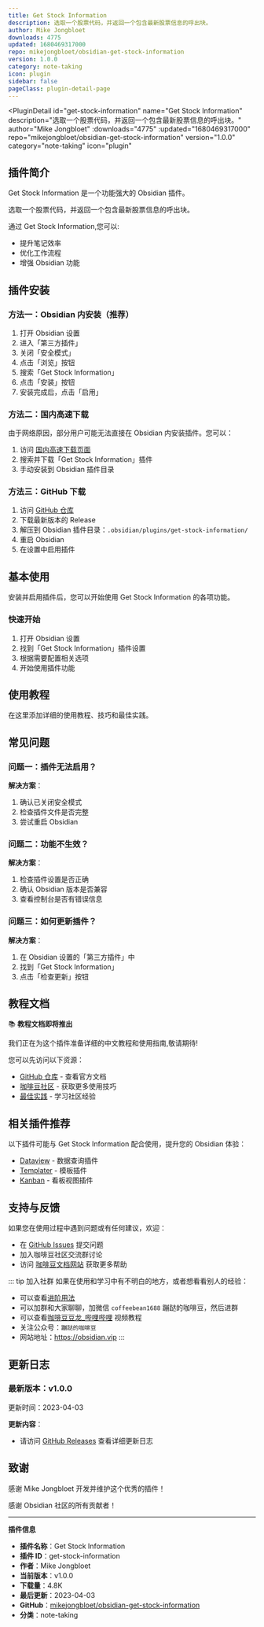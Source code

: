 ```yaml
---
title: Get Stock Information
description: 选取一个股票代码，并返回一个包含最新股票信息的呼出块。
author: Mike Jongbloet
downloads: 4775
updated: 1680469317000
repo: mikejongbloet/obsidian-get-stock-information
version: 1.0.0
category: note-taking
icon: plugin
sidebar: false
pageClass: plugin-detail-page
---
```


<PluginDetail
  id="get-stock-information"
  name="Get Stock Information"
  description="选取一个股票代码，并返回一个包含最新股票信息的呼出块。"
  author="Mike Jongbloet"
  :downloads="4775"
  :updated="1680469317000"
  repo="mikejongbloet/obsidian-get-stock-information"
  version="1.0.0"
  category="note-taking"
  icon="plugin"
>

<!-- AUTO_GENERATED_START -->
## 插件简介

Get Stock Information 是一个功能强大的 Obsidian 插件。

选取一个股票代码，并返回一个包含最新股票信息的呼出块。

通过 Get Stock Information,您可以:

- 提升笔记效率
- 优化工作流程
- 增强 Obsidian 功能

<!-- AUTO_GENERATED_END -->

<!-- AUTO_GENERATED_START -->
## 插件安装

### 方法一：Obsidian 内安装（推荐）

1. 打开 Obsidian 设置
2. 进入「第三方插件」
3. 关闭「安全模式」
4. 点击「浏览」按钮
5. 搜索「Get Stock Information」
6. 点击「安装」按钮
7. 安装完成后，点击「启用」

### 方法二：国内高速下载

由于网络原因，部分用户可能无法直接在 Obsidian 内安装插件。您可以：

1. 访问 [国内高速下载页面](/zh/documentation/obsidian-plugins-download.html)
2. 搜索并下载「Get Stock Information」插件
3. 手动安装到 Obsidian 插件目录

### 方法三：GitHub 下载

1. 访问 [GitHub 仓库](https://github.com/mikejongbloet/obsidian-get-stock-information)
2. 下载最新版本的 Release
3. 解压到 Obsidian 插件目录：`.obsidian/plugins/get-stock-information/`
4. 重启 Obsidian
5. 在设置中启用插件

## 基本使用

安装并启用插件后，您可以开始使用 Get Stock Information 的各项功能。

### 快速开始

1. 打开 Obsidian 设置
2. 找到「Get Stock Information」插件设置
3. 根据需要配置相关选项
4. 开始使用插件功能

<!-- AUTO_GENERATED_END -->

<!-- CUSTOM_CONTENT_START:tutorial -->
## 使用教程

在这里添加详细的使用教程、技巧和最佳实践。

<!-- CUSTOM_CONTENT_END:tutorial -->

<!-- SHARED_CONTENT_START -->
## 常见问题

### 问题一：插件无法启用？

**解决方案**：
1. 确认已关闭安全模式
2. 检查插件文件是否完整
3. 尝试重启 Obsidian

### 问题二：功能不生效？

**解决方案**：
1. 检查插件设置是否正确
2. 确认 Obsidian 版本是否兼容
3. 查看控制台是否有错误信息

### 问题三：如何更新插件？

**解决方案**：
1. 在 Obsidian 设置的「第三方插件」中
2. 找到「Get Stock Information」
3. 点击「检查更新」按钮

## 教程文档

📚 **教程文档即将推出**

我们正在为这个插件准备详细的中文教程和使用指南,敬请期待!

您可以先访问以下资源：
- [GitHub 仓库](https://github.com/mikejongbloet/obsidian-get-stock-information) - 查看官方文档
- [咖啡豆社区](/zh/bases/) - 获取更多使用技巧
- [最佳实践](/zh/best-practices/) - 学习社区经验

## 相关插件推荐

以下插件可能与 Get Stock Information 配合使用，提升您的 Obsidian 体验：

- [Dataview](/zh/plugins/dataview.html) - 数据查询插件
- [Templater](/zh/plugins/templater-obsidian.html) - 模板插件
- [Kanban](/zh/plugins/obsidian-kanban.html) - 看板视图插件

## 支持与反馈

如果您在使用过程中遇到问题或有任何建议，欢迎：

- 在 [GitHub Issues](https://github.com/mikejongbloet/obsidian-get-stock-information/issues) 提交问题
- 加入咖啡豆社区交流群讨论
- 访问 [咖啡豆文档网站](https://obsidian.vip) 获取更多帮助

::: tip 加入社群
如果在使用和学习中有不明白的地方，或者想看看别人的经验：
- 可以查看[进阶用法](/zh/advanced)
- 可以加群和大家聊聊，加微信 `coffeebean1688` 蹦跶的咖啡豆，然后进群
- 可以查看[咖啡豆豆龙_哔哩哔哩](https://space.bilibili.com/618777356) 视频教程
- 关注公众号：`蹦跶的咖啡豆`
- 网站地址：https://obsidian.vip
:::
<!-- SHARED_CONTENT_END -->

<!-- AUTO_GENERATED_START -->
## 更新日志

### 最新版本：v1.0.0

更新时间：2023-04-03

**更新内容**：
- 请访问 [GitHub Releases](https://github.com/mikejongbloet/obsidian-get-stock-information/releases) 查看详细更新日志

## 致谢

感谢 Mike Jongbloet 开发并维护这个优秀的插件！

感谢 Obsidian 社区的所有贡献者！

---

**插件信息**
- **插件名称**：Get Stock Information
- **插件 ID**：get-stock-information
- **作者**：Mike Jongbloet
- **当前版本**：v1.0.0
- **下载量**：4.8K
- **最后更新**：2023-04-03
- **GitHub**：[mikejongbloet/obsidian-get-stock-information](https://github.com/mikejongbloet/obsidian-get-stock-information)
- **分类**：note-taking
<!-- AUTO_GENERATED_END -->

</PluginDetail>

